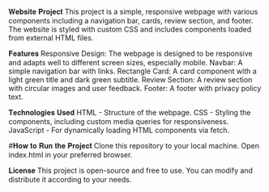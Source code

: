 𝐖𝐞𝐛𝐬𝐢𝐭𝐞 𝐏𝐫𝐨𝐣𝐞𝐜𝐭
This project is a simple, responsive webpage with various components including a navigation bar, cards, review section, and footer. The website is styled with custom CSS and includes components loaded from external HTML files.

𝐅𝐞𝐚𝐭𝐮𝐫𝐞𝐬
Responsive Design: The webpage is designed to be responsive and adapts well to different screen sizes, especially mobile.
Navbar: A simple navigation bar with links.
Rectangle Card: A card component with a light green title and dark green subtitle.
Review Section: A review section with circular images and user feedback.
Footer: A footer with privacy policy text.


𝐓𝐞𝐜𝐡𝐧𝐨𝐥𝐨𝐠𝐢𝐞𝐬 𝐔𝐬𝐞𝐝
HTML - Structure of the webpage.
CSS - Styling the components, including custom media queries for responsiveness.
JavaScript - For dynamically loading HTML components via fetch.

#𝐇𝐨𝐰 𝐭𝐨 𝐑𝐮𝐧 𝐭𝐡𝐞 𝐏𝐫𝐨𝐣𝐞𝐜𝐭
Clone this repository to your local machine.
Open index.html in your preferred browser.

𝐋𝐢𝐜𝐞𝐧𝐬𝐞
This project is open-source and free to use. You can modify and distribute it according to your needs.
